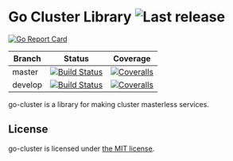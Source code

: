 Go Cluster Library ![Last release](https://img.shields.io/github/release/euskadi31/go-cluster.svg)
===================

[![Go Report Card](https://goreportcard.com/badge/github.com/euskadi31/go-cluster)](https://goreportcard.com/report/github.com/euskadi31/go-cluster)

| Branch  | Status | Coverage |
|---------|--------|----------|
| master  | [![Build Status](https://img.shields.io/travis/euskadi31/go-cluster/master.svg)](https://travis-ci.org/euskadi31/go-cluster) | [![Coveralls](https://img.shields.io/coveralls/euskadi31/go-cluster/master.svg)](https://coveralls.io/github/euskadi31/go-cluster?branch=master) |
| develop | [![Build Status](https://img.shields.io/travis/euskadi31/go-cluster/develop.svg)](https://travis-ci.org/euskadi31/go-cluster) | [![Coveralls](https://img.shields.io/coveralls/euskadi31/go-cluster/develop.svg)](https://coveralls.io/github/euskadi31/go-cluster?branch=develop) |


go-cluster is a library for making cluster masterless services.


License
-------

go-cluster is licensed under [the MIT license](LICENSE.md).
